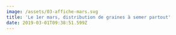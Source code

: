 ```yaml
---
image: /assets/03-affiche-mars.svg
title: 'Le 1er mars, distribution de graines à semer partout'
date: 2019-03-01T09:38:51.599Z
---
```


